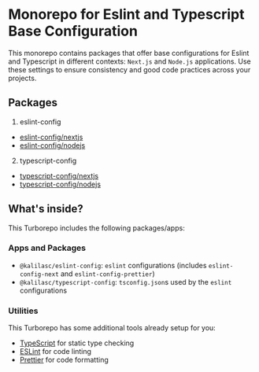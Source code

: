 # Monorepo for Eslint and Typescript Base Configuration

This monorepo contains packages that offer base configurations for Eslint and Typescript in different contexts: `Next.js` and `Node.js` applications. Use these settings to ensure consistency and good code practices across your projects.

## Packages

1. eslint-config
- [eslint-config/nextjs](https://github.com/KalilAziz/kalilasc/blob/main/packages/eslint-config/nextjs.md)
- [eslint-config/nodejs](https://github.com/KalilAziz/kalilasc/blob/main/packages/eslint-config/nodejs.md)


2. typescript-config
- [typescript-config/nextjs](https://github.com/KalilAziz/kalilasc/blob/main/packages/typescript-config/nextjs.md)
- [typescript-config/nodejs](https://github.com/KalilAziz/kalilasc/blob/main/packages/typescript-config/nodejs.md)

## What's inside?

This Turborepo includes the following packages/apps:

### Apps and Packages

- `@kalilasc/eslint-config`: `eslint` configurations (includes `eslint-config-next` and `eslint-config-prettier`)
- `@kalilasc/typescript-config`: `tsconfig.json`s used by the `eslint` configurations

### Utilities

This Turborepo has some additional tools already setup for you:

- [TypeScript](https://www.typescriptlang.org/) for static type checking
- [ESLint](https://eslint.org/) for code linting
- [Prettier](https://prettier.io) for code formatting
